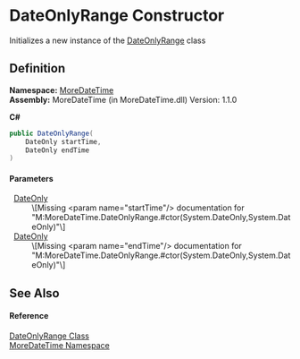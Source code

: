 # DateOnlyRange Constructor


Initializes a new instance of the <a href="T_MoreDateTime_DateOnlyRange">DateOnlyRange</a> class



## Definition
**Namespace:** <a href="N_MoreDateTime">MoreDateTime</a>  
**Assembly:** MoreDateTime (in MoreDateTime.dll) Version: 1.1.0

**C#**
``` C#
public DateOnlyRange(
	DateOnly startTime,
	DateOnly endTime
)
```



#### Parameters
<dl><dt>  <a href="https://learn.microsoft.com/dotnet/api/system.dateonly" target="_blank" rel="noopener noreferrer">DateOnly</a></dt><dd>\[Missing &lt;param name="startTime"/&gt; documentation for "M:MoreDateTime.DateOnlyRange.#ctor(System.DateOnly,System.DateOnly)"\]</dd><dt>  <a href="https://learn.microsoft.com/dotnet/api/system.dateonly" target="_blank" rel="noopener noreferrer">DateOnly</a></dt><dd>\[Missing &lt;param name="endTime"/&gt; documentation for "M:MoreDateTime.DateOnlyRange.#ctor(System.DateOnly,System.DateOnly)"\]</dd></dl>

## See Also


#### Reference
<a href="T_MoreDateTime_DateOnlyRange">DateOnlyRange Class</a>  
<a href="N_MoreDateTime">MoreDateTime Namespace</a>  
